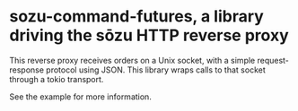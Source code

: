 # sozu-command-futures, a library driving the sōzu HTTP reverse proxy

This reverse proxy receives orders on a Unix socket, with a simple request-response
protocol using JSON.
This library wraps calls to that socket through a tokio transport.

See the example for more information.
